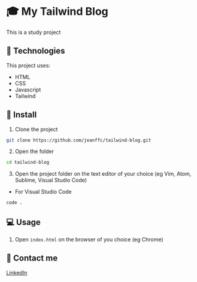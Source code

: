 # 🎓 My Tailwind Blog

This is a study project

## 📌 Technologies

This project uses:

- HTML
- CSS
- Javascript
- Tailwind

## 🚀 Install

1. Clone the project

```bash
git clone https://github.com/jeanffc/tailwind-blog.git
```

2. Open the folder

```bash
cd tailwind-blog
```

3. Open the project folder on the text editor of your choice (eg Vim, Atom, Sublime, Visual Studio Code)

- For Visual Studio Code

```bash
code .
```

## 💻 Usage

1. Open `index.html` on the browser of you choice (eg Chrome)

## 📱 Contact me

<a href="https://www.linkedin.com/in/jeancampos/"> LinkedIn</a>
